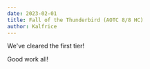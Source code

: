 ```yaml
---
date: 2023-02-01
title: Fall of the Thunderbird (AOTC 8/8 HC)
author: Kalfrice
---
```

We've cleared the first tier!

Good work all!